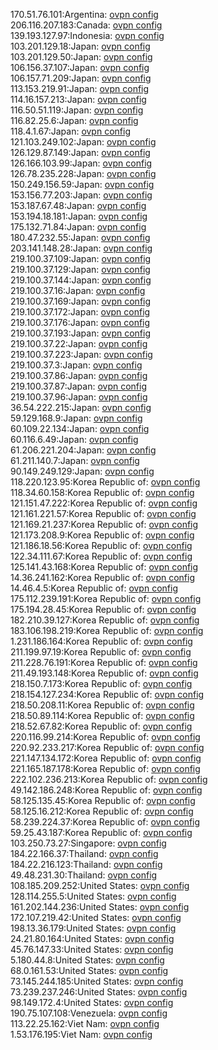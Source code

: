 170.51.76.101:Argentina: [ovpn config](vpn/170_51_76_101.ovpn)  
206.116.207.183:Canada: [ovpn config](vpn/206_116_207_183.ovpn)  
139.193.127.97:Indonesia: [ovpn config](vpn/139_193_127_97.ovpn)  
103.201.129.18:Japan: [ovpn config](vpn/103_201_129_18.ovpn)  
103.201.129.50:Japan: [ovpn config](vpn/103_201_129_50.ovpn)  
106.156.37.107:Japan: [ovpn config](vpn/106_156_37_107.ovpn)  
106.157.71.209:Japan: [ovpn config](vpn/106_157_71_209.ovpn)  
113.153.219.91:Japan: [ovpn config](vpn/113_153_219_91.ovpn)  
114.16.157.213:Japan: [ovpn config](vpn/114_16_157_213.ovpn)  
116.50.51.119:Japan: [ovpn config](vpn/116_50_51_119.ovpn)  
116.82.25.6:Japan: [ovpn config](vpn/116_82_25_6.ovpn)  
118.4.1.67:Japan: [ovpn config](vpn/118_4_1_67.ovpn)  
121.103.249.102:Japan: [ovpn config](vpn/121_103_249_102.ovpn)  
126.129.87.149:Japan: [ovpn config](vpn/126_129_87_149.ovpn)  
126.166.103.99:Japan: [ovpn config](vpn/126_166_103_99.ovpn)  
126.78.235.228:Japan: [ovpn config](vpn/126_78_235_228.ovpn)  
150.249.156.59:Japan: [ovpn config](vpn/150_249_156_59.ovpn)  
153.156.77.203:Japan: [ovpn config](vpn/153_156_77_203.ovpn)  
153.187.67.48:Japan: [ovpn config](vpn/153_187_67_48.ovpn)  
153.194.18.181:Japan: [ovpn config](vpn/153_194_18_181.ovpn)  
175.132.71.84:Japan: [ovpn config](vpn/175_132_71_84.ovpn)  
180.47.232.55:Japan: [ovpn config](vpn/180_47_232_55.ovpn)  
203.141.148.28:Japan: [ovpn config](vpn/203_141_148_28.ovpn)  
219.100.37.109:Japan: [ovpn config](vpn/219_100_37_109.ovpn)  
219.100.37.129:Japan: [ovpn config](vpn/219_100_37_129.ovpn)  
219.100.37.144:Japan: [ovpn config](vpn/219_100_37_144.ovpn)  
219.100.37.16:Japan: [ovpn config](vpn/219_100_37_16.ovpn)  
219.100.37.169:Japan: [ovpn config](vpn/219_100_37_169.ovpn)  
219.100.37.172:Japan: [ovpn config](vpn/219_100_37_172.ovpn)  
219.100.37.176:Japan: [ovpn config](vpn/219_100_37_176.ovpn)  
219.100.37.193:Japan: [ovpn config](vpn/219_100_37_193.ovpn)  
219.100.37.22:Japan: [ovpn config](vpn/219_100_37_22.ovpn)  
219.100.37.223:Japan: [ovpn config](vpn/219_100_37_223.ovpn)  
219.100.37.3:Japan: [ovpn config](vpn/219_100_37_3.ovpn)  
219.100.37.86:Japan: [ovpn config](vpn/219_100_37_86.ovpn)  
219.100.37.87:Japan: [ovpn config](vpn/219_100_37_87.ovpn)  
219.100.37.96:Japan: [ovpn config](vpn/219_100_37_96.ovpn)  
36.54.222.215:Japan: [ovpn config](vpn/36_54_222_215.ovpn)  
59.129.168.9:Japan: [ovpn config](vpn/59_129_168_9.ovpn)  
60.109.22.134:Japan: [ovpn config](vpn/60_109_22_134.ovpn)  
60.116.6.49:Japan: [ovpn config](vpn/60_116_6_49.ovpn)  
61.206.221.204:Japan: [ovpn config](vpn/61_206_221_204.ovpn)  
61.211.140.7:Japan: [ovpn config](vpn/61_211_140_7.ovpn)  
90.149.249.129:Japan: [ovpn config](vpn/90_149_249_129.ovpn)  
118.220.123.95:Korea Republic of: [ovpn config](vpn/118_220_123_95.ovpn)  
118.34.60.158:Korea Republic of: [ovpn config](vpn/118_34_60_158.ovpn)  
121.151.47.222:Korea Republic of: [ovpn config](vpn/121_151_47_222.ovpn)  
121.161.221.57:Korea Republic of: [ovpn config](vpn/121_161_221_57.ovpn)  
121.169.21.237:Korea Republic of: [ovpn config](vpn/121_169_21_237.ovpn)  
121.173.208.9:Korea Republic of: [ovpn config](vpn/121_173_208_9.ovpn)  
121.186.18.56:Korea Republic of: [ovpn config](vpn/121_186_18_56.ovpn)  
122.34.111.67:Korea Republic of: [ovpn config](vpn/122_34_111_67.ovpn)  
125.141.43.168:Korea Republic of: [ovpn config](vpn/125_141_43_168.ovpn)  
14.36.241.162:Korea Republic of: [ovpn config](vpn/14_36_241_162.ovpn)  
14.46.4.5:Korea Republic of: [ovpn config](vpn/14_46_4_5.ovpn)  
175.112.239.191:Korea Republic of: [ovpn config](vpn/175_112_239_191.ovpn)  
175.194.28.45:Korea Republic of: [ovpn config](vpn/175_194_28_45.ovpn)  
182.210.39.127:Korea Republic of: [ovpn config](vpn/182_210_39_127.ovpn)  
183.106.198.219:Korea Republic of: [ovpn config](vpn/183_106_198_219.ovpn)  
1.231.186.164:Korea Republic of: [ovpn config](vpn/1_231_186_164.ovpn)  
211.199.97.19:Korea Republic of: [ovpn config](vpn/211_199_97_19.ovpn)  
211.228.76.191:Korea Republic of: [ovpn config](vpn/211_228_76_191.ovpn)  
211.49.193.148:Korea Republic of: [ovpn config](vpn/211_49_193_148.ovpn)  
218.150.7.173:Korea Republic of: [ovpn config](vpn/218_150_7_173.ovpn)  
218.154.127.234:Korea Republic of: [ovpn config](vpn/218_154_127_234.ovpn)  
218.50.208.11:Korea Republic of: [ovpn config](vpn/218_50_208_11.ovpn)  
218.50.89.114:Korea Republic of: [ovpn config](vpn/218_50_89_114.ovpn)  
218.52.67.82:Korea Republic of: [ovpn config](vpn/218_52_67_82.ovpn)  
220.116.99.214:Korea Republic of: [ovpn config](vpn/220_116_99_214.ovpn)  
220.92.233.217:Korea Republic of: [ovpn config](vpn/220_92_233_217.ovpn)  
221.147.134.172:Korea Republic of: [ovpn config](vpn/221_147_134_172.ovpn)  
221.165.187.178:Korea Republic of: [ovpn config](vpn/221_165_187_178.ovpn)  
222.102.236.213:Korea Republic of: [ovpn config](vpn/222_102_236_213.ovpn)  
49.142.186.248:Korea Republic of: [ovpn config](vpn/49_142_186_248.ovpn)  
58.125.135.45:Korea Republic of: [ovpn config](vpn/58_125_135_45.ovpn)  
58.125.16.212:Korea Republic of: [ovpn config](vpn/58_125_16_212.ovpn)  
58.239.224.37:Korea Republic of: [ovpn config](vpn/58_239_224_37.ovpn)  
59.25.43.187:Korea Republic of: [ovpn config](vpn/59_25_43_187.ovpn)  
103.250.73.27:Singapore: [ovpn config](vpn/103_250_73_27.ovpn)  
184.22.166.37:Thailand: [ovpn config](vpn/184_22_166_37.ovpn)  
184.22.216.123:Thailand: [ovpn config](vpn/184_22_216_123.ovpn)  
49.48.231.30:Thailand: [ovpn config](vpn/49_48_231_30.ovpn)  
108.185.209.252:United States: [ovpn config](vpn/108_185_209_252.ovpn)  
128.114.255.5:United States: [ovpn config](vpn/128_114_255_5.ovpn)  
161.202.144.236:United States: [ovpn config](vpn/161_202_144_236.ovpn)  
172.107.219.42:United States: [ovpn config](vpn/172_107_219_42.ovpn)  
198.13.36.179:United States: [ovpn config](vpn/198_13_36_179.ovpn)  
24.21.80.164:United States: [ovpn config](vpn/24_21_80_164.ovpn)  
45.76.147.33:United States: [ovpn config](vpn/45_76_147_33.ovpn)  
5.180.44.8:United States: [ovpn config](vpn/5_180_44_8.ovpn)  
68.0.161.53:United States: [ovpn config](vpn/68_0_161_53.ovpn)  
73.145.244.185:United States: [ovpn config](vpn/73_145_244_185.ovpn)  
73.239.237.246:United States: [ovpn config](vpn/73_239_237_246.ovpn)  
98.149.172.4:United States: [ovpn config](vpn/98_149_172_4.ovpn)  
190.75.107.108:Venezuela: [ovpn config](vpn/190_75_107_108.ovpn)  
113.22.25.162:Viet Nam: [ovpn config](vpn/113_22_25_162.ovpn)  
1.53.176.195:Viet Nam: [ovpn config](vpn/1_53_176_195.ovpn)  
